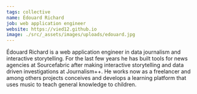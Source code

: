 ```yaml
---
tags: collective
name: Édouard Richard
job: web application engineer
website: https://vied12.github.io
image: ./src/_assets/images/uploads/edouard.jpg
---
```

Édouard Richard is a web application engineer in data journalism and interactive storytelling. For the last few years he has built tools for news agencies at Sourcefabric after making interactive storytelling and data driven investigations at Journalism++. He works now as a freelancer and among others projects conceives and develops a learning platform that uses music to teach general knowledge to children.